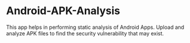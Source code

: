 # Android-APK-Analysis
This app helps in performing static analysis of Android Apps. Upload and analyze APK files to find the security vulnerability that may exist.
